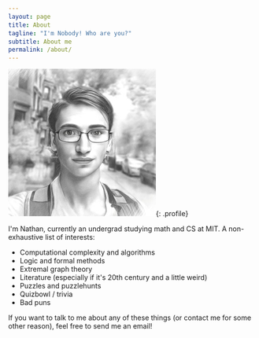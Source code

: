 ```yaml
---
layout: page
title: About
tagline: "I'm Nobody! Who are you?"
subtitle: About me
permalink: /about/
---
```

![picture-of-me](/assets/logos/nathan-sketch.jpg){: .profile}

I'm Nathan, currently an undergrad studying math and CS at MIT. A non-exhaustive list of interests:
- Computational complexity and algorithms
- Logic and formal methods
- Extremal graph theory
- Literature (especially if it's 20th century and a little weird)
- Puzzles and puzzlehunts
- Quizbowl / trivia
- Bad puns

If you want to talk to me about any of these things (or contact me for some other reason), feel free to send me an email!